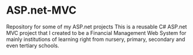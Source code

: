 # ASP.net-MVC
Repository for some of my ASP.net projects
This is a reusable C# ASP.net MVC project that I created to be a Financial Management Web System for mainly institutions of learning right from nursery, primary, secondary and even tertiary schools. 
